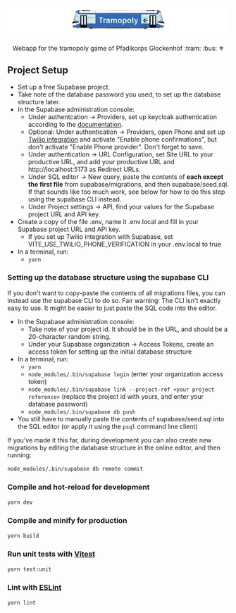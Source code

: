 # <img src="tramopoly.gif" alt="Tramopoly">
<p align="center">Webapp for the tramopoly game of Pfadikorps Glockenhof :tram: :bus: ⚜</p>

## Project Setup

* Set up a free Supabase project.
* Take note of the database password you used, to set up the database structure later.
* In the Supabase administration console:
  * Under authentcation -> Providers, set up keycloak authentication according to the [documentation](https://supabase.com/docs/guides/auth/social-login/auth-keycloak).
  * Optional: Under authentication -> Providers, open Phone and set up [Twilio integration](https://supabase.com/docs/guides/auth/phone-login/twilio#finding-your-twilio-credentials) and activate "Enable phone confirmations", but don't activate "Enable Phone provider". Don't forget to save.
  * Under authentication -> URL Configuration, set Site URL to your productive URL, and add your productive URL and http://localhost:5173 as Redirect URLs.
  * Under SQL editor -> New query, paste the contents of **each except the first file** from supabase/migrations, and then supabase/seed.sql. If that sounds like too much work, see below for how to do this step using the supabase CLI instead.
  * Under Project settings -> API, find your values for the Supabase project URL and API key.
* Create a copy of the file .env, name it .env.local and fill in your Supabase project URL and API key.
  * If you set up Twilio integration with Supabase, set VITE_USE_TWILIO_PHONE_VERIFICATION in your .env.local to true
* In a terminal, run:
  * `yarn`

### Setting up the database structure using the supabase CLI

If you don't want to copy-paste the contents of all migrations files, you can instead use the supabase CLI to do so. Fair warning: The CLI isn't exactly easy to use. It might be easier to just paste the SQL code into the editor.

* In the Supabase administration console:
  * Take note of your project id. It should be in the URL, and should be a 20-character random string.
  * Under your Supabase organization -> Access Tokens, create an access token for setting up the initial database structure
* In a terminal, run:
  * `yarn`
  * `node_modules/.bin/supabase login` (enter your organization access token)
  * `node_modules/.bin/supabase link --project-ref <your project reference>` (replace the project id with yours, and enter your database password)
  * `node_modules/.bin/supabase db push`
* You still have to manually paste the contents of supabase/seed.sql into the SQL editor (or apply it using the `psql` command line client)

If you've made it this far, during development you can also create new migrations by editing the database structure in the online editor, and then running:
```bash
node_modules/.bin/supabase db remote commit
```

### Compile and hot-reload for development

```sh
yarn dev
```

### Compile and minify for production

```sh
yarn build
```

### Run unit tests with [Vitest](https://vitest.dev/)

```sh
yarn test:unit
```

### Lint with [ESLint](https://eslint.org/)

```sh
yarn lint
```
